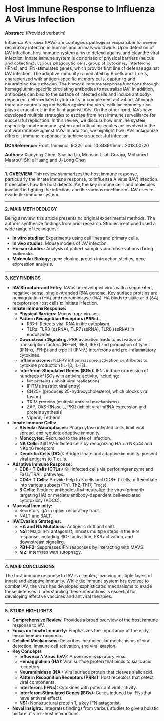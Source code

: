 # Host Immune Response to Influenza A Virus Infection

**Abstract:** (Provided verbatim)

Influenza A viruses (IAVs) are contagious pathogens responsible for severe respiratory infection in humans and animals worldwide. Upon detection of IAV infection, host immune system aims to defend against and clear the viral infection. Innate immune system is comprised of physical barriers (mucus and collectins), various phagocytic cells, group of cytokines, interferons (IFNs), and IFN-stimulated genes, which provide first line of defense against IAV infection. The adaptive immunity is mediated by B cells and T cells, characterized with antigen-specific memory cells, capturing and neutralizing the pathogen. The humoral immune response functions through hemagglutinin-specific circulating antibodies to neutralize IAV. In addition, antibodies can bind to the surface of infected cells and induce antibody-dependent cell-mediated cytotoxicity or complement activation. Although there are neutralizing antibodies against the virus, cellular immunity also plays a crucial role in the fight against IAVs. On the other hand, IAVs have developed multiple strategies to escape from host immune surveillance for successful replication. In this review, we discuss how immune system, especially innate immune system and critical molecules are involved in the antiviral defense against IAVs. In addition, we highlight how IAVs antagonize different immune responses to achieve a successful infection.

**DOI/Reference:** Front. Immunol. 9:320. doi: 10.3389/fimmu.2018.00320

**Authors:** Xiaoyong Chen, Shasha Liu, Mohsan Ullah Goraya, Mohamed Maarouf, Shile Huang and Ji-Long Chen

---

**1. OVERVIEW**
This review summarizes the host immune response, particularly the innate immune response, to influenza A virus (IAV) infection.  It describes how the host detects IAV, the key immune cells and molecules involved in fighting the infection, and the various mechanisms IAV uses to evade the immune system.

---

**2. MAIN METHODOLOGY**

Being a review, this article presents no original experimental methods. The authors synthesize findings from prior research. Studies mentioned used a wide range of techniques:

*   **In vitro studies:** Experiments using cell lines and primary cells.
*   **In vivo studies:** Mouse models of IAV infection.
*   **Human studies:**  Analysis of patient samples, and observations during outbreaks.
*   **Molecular Biology**: gene cloning, protein interaction studies, gene expression analysis.

---

**3. KEY FINDINGS**

*   **IAV Structure and Entry:** IAV is an enveloped virus with a segmented, negative-sense, single-stranded RNA genome.  Key surface proteins are hemagglutinin (HA) and neuraminidase (NA). HA binds to sialic acid (SA) receptors on host cells to initiate infection.
*   **Innate Immune Response:**
    *   **Physical Barriers:** Mucus traps viruses.
    *   **Pattern Recognition Receptors (PRRs):**
        *   RIG-I: Detects viral RNA in the cytoplasm.
        *   TLRs:  TLR3 (dsRNA), TLR7 (ssRNA), TLR8 (ssRNA) in endosomes.
    *   **Downstream Signaling:** PRR activation leads to activation of transcription factors (NF-κB, IRF3, IRF7) and production of type I (IFN-α, IFN-β) and type III (IFN-λ) interferons and pro-inflammatory cytokines.
    *   **Inflammasome:** NLRP3 inflammasome activation contributes to cytokine production (IL-1β, IL-18).
    *   **Interferon-Stimulated Genes (ISGs):**  IFNs induce expression of hundreds of ISGs with antiviral activity, including:
        *   Mx proteins (inhibit viral replication)
        *   IFITMs (restrict viral entry)
        *   CH25H (produces 25-hydroxycholesterol, which blocks viral fusion)
        *   TRIM proteins (multiple antiviral mechanisms)
        *   ZAP, OAS-RNase L, PKR (inhibit viral mRNA expression and protein synthesis)
        *   Viperin, Tetherin
*   **Innate Immune Cells:**
    *   **Alveolar Macrophages:**  Phagocytose infected cells, limit viral spread, and regulate adaptive immunity.
    *   **Monocytes:** Recruited to the site of infection.
    *   **NK Cells:** Kill IAV-infected cells by recognizing HA via NKp44 and NKp46 receptors.
    *   **Dendritic Cells (DCs):**  Bridge innate and adaptive immunity; present viral antigens to T cells.
*   **Adaptive Immune Response:**
    *   **CD8+ T Cells (CTLs):**  Kill infected cells via perforin/granzyme and FasL/TRAIL pathways.
    *   **CD4+ T Cells:**  Provide help to B cells and CD8+ T cells; differentiate into various subsets (Th1, Th2, Th17, Tregs).
    *   **B Cells:** Produce antibodies that neutralize the virus (primarily targeting HA) or mediate antibody-dependent cell-mediated cytotoxicity (ADCC).
* **Mucosal Immunity:**
    * Secretory IgA in upper respiratory tract.
    * NALT and BALT.
*   **IAV Evasion Strategies:**
    *   **HA and NA Mutations:** Antigenic drift and shift.
    *   **NS1:**  Major IFN antagonist; inhibits multiple steps in the IFN response, including RIG-I activation, PKR activation, and downstream signaling.
    *   **PB1-F2:**  Suppresses IFN responses by interacting with MAVS.
    *   **M2:** Interferes with autophagy.

---

**4. MAIN CONCLUSIONS**

The host immune response to IAV is complex, involving multiple layers of innate and adaptive immunity. While the immune system has evolved to combat IAV, the virus has developed sophisticated mechanisms to evade these defenses. Understanding these interactions is essential for developing effective vaccines and antiviral therapies.

---

**5. STUDY HIGHLIGHTS**

*   **Comprehensive Review:**  Provides a broad overview of the host immune response to IAV.
*   **Focus on Innate Immunity:**  Emphasizes the importance of the early, innate immune response.
*   **Detailed Mechanisms:**  Describes the molecular mechanisms of viral detection, immune cell activation, and viral evasion.
* **Key Concepts:**
     *   **Influenza A Virus (IAV):**  A common respiratory virus.
     *   **Hemagglutinin (HA):**  Viral surface protein that binds to sialic acid receptors.
     *   **Neuraminidase (NA):**  Viral surface protein that cleaves sialic acid.
     *   **Pattern Recognition Receptors (PRRs):**  Host receptors that detect viral components.
     *   **Interferons (IFNs):**  Cytokines with potent antiviral activity.
     *   **Interferon-Stimulated Genes (ISGs):**  Genes induced by IFNs that have antiviral effects.
     *  **NS1:** Nonstructural protein 1, a key IFN antagonist.
*   **Novel Insights:** Integrates findings from various studies to give a holistic picture of virus-host interactions.